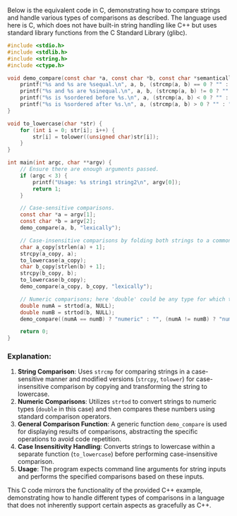  Below is the equivalent code in C, demonstrating how to compare strings and handle various types of comparisons as described. The language used here is C, which does not have built-in string handling like C++ but uses standard library functions from the C Standard Library (glibc).

```c
#include <stdio.h>
#include <stdlib.h>
#include <string.h>
#include <ctype.h>

void demo_compare(const char *a, const char *b, const char *semantically) {
    printf("%s and %s are %sequal.\n", a, b, (strcmp(a, b) == 0 ? "" : "not "));
    printf("%s and %s are %sinequal.\n", a, b, (strcmp(a, b) != 0 ? "" : "not "));
    printf("%s is %sordered before %s.\n", a, (strcmp(a, b) < 0 ? "" : "not "), b);
    printf("%s is %sordered after %s.\n", a, (strcmp(a, b) > 0 ? "" : "not "), b);
}

void to_lowercase(char *str) {
    for (int i = 0; str[i]; i++) {
        str[i] = tolower((unsigned char)str[i]);
    }
}

int main(int argc, char **argv) {
    // Ensure there are enough arguments passed.
    if (argc < 3) {
        printf("Usage: %s string1 string2\n", argv[0]);
        return 1;
    }

    // Case-sensitive comparisons.
    const char *a = argv[1];
    const char *b = argv[2];
    demo_compare(a, b, "lexically");

    // Case-insensitive comparisons by folding both strings to a common case.
    char a_copy[strlen(a) + 1];
    strcpy(a_copy, a);
    to_lowercase(a_copy);
    char b_copy[strlen(b) + 1];
    strcpy(b_copy, b);
    to_lowercase(b_copy);
    demo_compare(a_copy, b_copy, "lexically");

    // Numeric comparisons; here 'double' could be any type for which the relevant conversion is defined.
    double numA = strtod(a, NULL);
    double numB = strtod(b, NULL);
    demo_compare((numA == numB) ? "numeric" : "", (numA != numB) ? "numeric" : "", "numerically");

    return 0;
}
```

### Explanation:
1. **String Comparison**: Uses `strcmp` for comparing strings in a case-sensitive manner and modified versions (`strcpy`, `tolower`) for case-insensitive comparison by copying and transforming the string to lowercase.
2. **Numeric Comparisons**: Utilizes `strtod` to convert strings to numeric types (`double` in this case) and then compares these numbers using standard comparison operators.
3. **General Comparison Function**: A generic function `demo_compare` is used for displaying results of comparisons, abstracting the specific operations to avoid code repetition.
4. **Case Insensitivity Handling**: Converts strings to lowercase within a separate function (`to_lowercase`) before performing case-insensitive comparison.
5. **Usage**: The program expects command line arguments for string inputs and performs the specified comparisons based on these inputs.

This C code mirrors the functionality of the provided C++ example, demonstrating how to handle different types of comparisons in a language that does not inherently support certain aspects as gracefully as C++.
